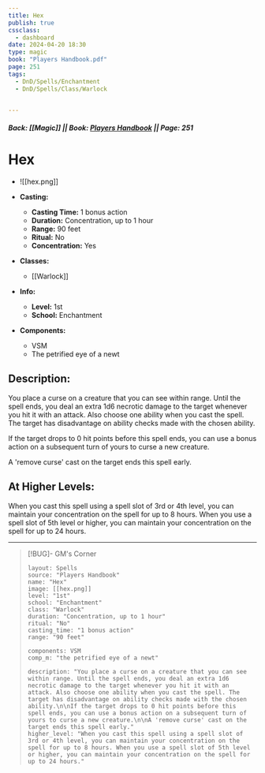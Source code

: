 ```yaml
---
title: Hex
publish: true
cssclass:
  - dashboard
date: 2024-04-20 18:30
type: magic
book: "Players Handbook.pdf"
page: 251
tags:
  - DnD/Spells/Enchantment
  - DnD/Spells/Class/Warlock


---
```


##### Back: [[Magic]] || Book: [Players Handbook](https://drive.google.com/drive/folders/1O5bhpYizcIT5xxAoLOuzCRht_PVS7VSG?usp=sharing) || Page: 251

# Hex
- ![[hex.png]]
- **Casting:**
    - **Casting Time:** 1 bonus action
    - **Duration:** Concentration, up to 1 hour
    - **Range:** 90 feet
    - **Ritual:** No
    - **Concentration:** Yes
- **Classes:**
    - [[Warlock]]

- **Info:**
    - **Level:** 1st
    - **School:** Enchantment
- **Components:**
    - VSM
    - The petrified eye of a newt

## Description:
You place a curse on a creature that you can see within range. Until the spell ends, you deal an extra 1d6 necrotic damage to the target whenever you hit it with an attack. Also choose one ability when you cast the spell. The target has disadvantage on ability checks made with the chosen ability.

If the target drops to 0 hit points before this spell ends, you can use a bonus action on a subsequent turn of yours to curse a new creature.

A 'remove curse' cast on the target ends this spell early.

## At Higher Levels:
When you cast this spell using a spell slot of 3rd or 4th level, you can maintain your concentration on the spell for up to 8 hours. When you use a spell slot of 5th level or higher, you can maintain your concentration on the spell for up to 24 hours.

---

> [!BUG]- GM's Corner
>
> ```statblock
> layout: Spells
> source: "Players Handbook"
> name: "Hex"
> image: [[hex.png]]
> level: "1st"
> school: "Enchantment"
> class: "Warlock"
> duration: "Concentration, up to 1 hour"
> ritual: "No"
> casting_time: "1 bonus action"
> range: "90 feet"
>
> components: VSM
> comp_m: "the petrified eye of a newt"
>
> description: "You place a curse on a creature that you can see within range. Until the spell ends, you deal an extra 1d6 necrotic damage to the target whenever you hit it with an attack. Also choose one ability when you cast the spell. The target has disadvantage on ability checks made with the chosen ability.\n\nIf the target drops to 0 hit points before this spell ends, you can use a bonus action on a subsequent turn of yours to curse a new creature.\n\nA 'remove curse' cast on the target ends this spell early."
> higher_level: "When you cast this spell using a spell slot of 3rd or 4th level, you can maintain your concentration on the spell for up to 8 hours. When you use a spell slot of 5th level or higher, you can maintain your concentration on the spell for up to 24 hours."
> ```
